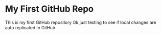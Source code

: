 # My First GitHub Repo
This is my first GitHub repository
Ok just testing to see if local changes are auto replicated in GitHub

